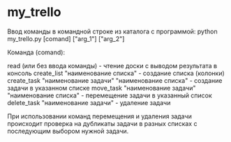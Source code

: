 # my_trello

Ввод команды в командной строке из каталога с программой: python my_trello.py [comand] ["arg_1"] ["arg_2"]

Командa (comand):

read (или без ввода команды) - чтение доски с выводом результата в консоль
create_list "наименование списка" - создание списка (колонки)
create_task "наименование задачи" "наименование списка" - создание задачи в указанном списке
move_task "наименование задачи" "наименование списка" - перемещение задачи в указанный список
delete_task "наименование задачи" - удаление задачи

При использовании команд перемещения и удаления задачи происходит проверка на дубликаты задачи в разных списках с последующим выбором нужной задачи.
